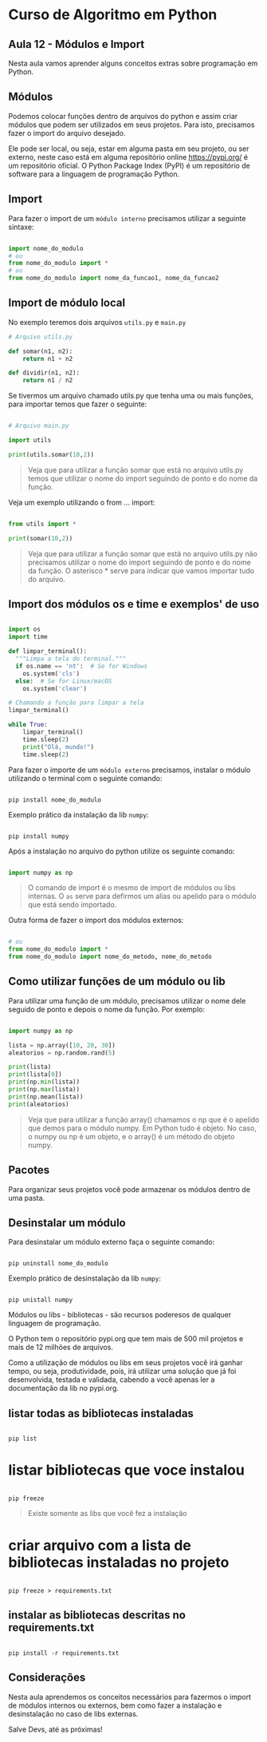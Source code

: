 # Curso de Algoritmo em Python

## Aula 12 - Módulos e Import

Nesta aula vamos aprender alguns conceitos extras sobre programação em Python.

## Módulos

Podemos colocar funções dentro de arquivos do python e assim criar módulos que podem ser utilizados em seus projetos. Para isto, precisamos fazer o import do arquivo desejado.

Ele pode ser local, ou seja, estar em alguma pasta em seu projeto, ou ser externo, neste caso está em alguma repositório online https://pypi.org/ é um repositório oficial. O Python Package Index (PyPI) é um repositório de software para a linguagem de programação Python.

## Import

Para fazer o import de um `módulo interno` precisamos utilizar a seguinte sintaxe:

~~~python

import nome_do_modulo
# ou
from nome_do_modulo import *
# ou
from nome_do_modulo import nome_da_funcao1, nome_da_funcao2

~~~

## Import de módulo local

No exemplo teremos dois arquivos `utils.py` e `main.py`

~~~python
# Arquivo utils.py

def somar(n1, n2):
    return n1 + n2

def dividir(n1, n2):
    return n1 / n2

~~~

Se tivermos um arquivo chamado utils.py que tenha uma ou mais funções, para importar temos que fazer o seguinte:

~~~python

# Arquivo main.py

import utils

print(utils.somar(10,2))

~~~

> Veja que para utilizar a função somar que está no arquivo utils.py temos que utilizar o nome do import seguindo de ponto e do nome da função.

Veja um exemplo utilizando o from ... import:

~~~python

from utils import *

print(somar(10,2))

~~~

> Veja que para utilizar a função somar que está no arquivo utils.py não precisamos utilizar o nome do import seguindo de ponto e do nome da função. O asterisco * serve para indicar que vamos importar tudo do arquivo.

## Import dos módulos os e time e exemplos' de uso

~~~python

import os
import time

def limpar_terminal():
  """Limpa a tela do terminal."""
  if os.name == 'nt':  # Se for Windows
    os.system('cls')
  else:  # Se for Linux/macOS
    os.system('clear')

# Chamando a função para limpar a tela
limpar_terminal()

while True:
    limpar_terminal()
    time.sleep(2)
    print("Olá, mundo!")
    time.sleep(2)

~~~

Para fazer o importe de um `módulo externo` precisamos, instalar o módulo utilizando o terminal com o seguinte comando:

~~~terminal

pip install nome_do_modulo

~~~

Exemplo prático da instalação da lib `numpy`:

~~~terminal

pip install numpy

~~~

Após a instalação no arquivo do python utilize os seguinte comando:

~~~python

import numpy as np

~~~

> O comando de import é o mesmo de import de módulos ou libs internas. O `as` serve para defirmos um alias ou apelido para o módulo que está sendo importado.

Outra forma de fazer o import dos módulos externos:

~~~python

# ou
from nome_do_modulo import *
from nome_do_modulo import nome_do_metodo, nome_do_metodo

~~~

## Como utilizar funções de um módulo ou lib

Para utilizar uma função de um módulo, precisamos utilizar o nome dele seguido de ponto e depois o nome da função. Por exemplo:

~~~python

import numpy as np

lista = np.array([10, 20, 30])
aleatorios = np.random.rand(5)

print(lista)
print(lista[0])
print(np.min(lista))
print(np.max(lista))
print(np.mean(lista))
print(aleatorios)

~~~

> Veja que para utilizar a função array() chamamos o np que é o apelido que demos para o módulo numpy. Em Python tudo é objeto. No caso, o numpy ou np é um objeto, e o array() é um método do objeto numpy.
 
## Pacotes

Para organizar seus projetos você pode armazenar os módulos dentro de uma pasta.

## Desinstalar um módulo

Para desinstalar um módulo externo faça o seguinte comando:

~~~terminal

pip uninstall nome_do_modulo

~~~

Exemplo prático de desinstalação da lib `numpy`:

~~~terminal

pip unistall numpy

~~~

Módulos ou libs - bibliotecas - são recursos poderesos de qualquer linguagem de programação.

O Python tem o repositório pypi.org que tem mais de 500 mil projetos e mais de 12 milhões de arquivos.

Como a utilização de módulos ou libs em seus projetos você irá ganhar tempo, ou seja, produtividade, pois, irá utilizar uma solução que já foi desenvolvida, testada e validada, cabendo a você apenas ler a documentação da lib no pypi.org.

## listar todas as bibliotecas instaladas

~~~terminal

pip list

~~~

# listar bibliotecas que voce instalou

~~~terminal

pip freeze 

~~~

> Existe somente as libs que você fez a instalação

# criar arquivo com a lista de bibliotecas instaladas no projeto

~~~terminal

pip freeze > requirements.txt

~~~

## instalar as bibliotecas descritas no requirements.txt

~~~terminal

pip install -r requirements.txt

~~~

## Considerações

Nesta aula aprendemos os conceitos necessários para fazermos o import de módulos internos ou externos, bem como fazer a instalação e desinstalação no caso de libs externas.

Salve Devs, até as próximas!
